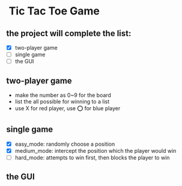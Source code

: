 #  Tic Tac Toe Game

## the project will complete the list:

- [x] two-player game
- [ ] single game
- [ ] the GUI

## two-player game

- make the number as 0~9 for the board
- list the all possible for winning to a list
- use X for red player, use ⭕ for blue player

## single game

- [x] easy_mode: randomly choose a position
- [x] medium_mode: intercept the position which the player would win
- [ ] hard_mode: attempts to win first, then blocks the player to win

## the GUI
